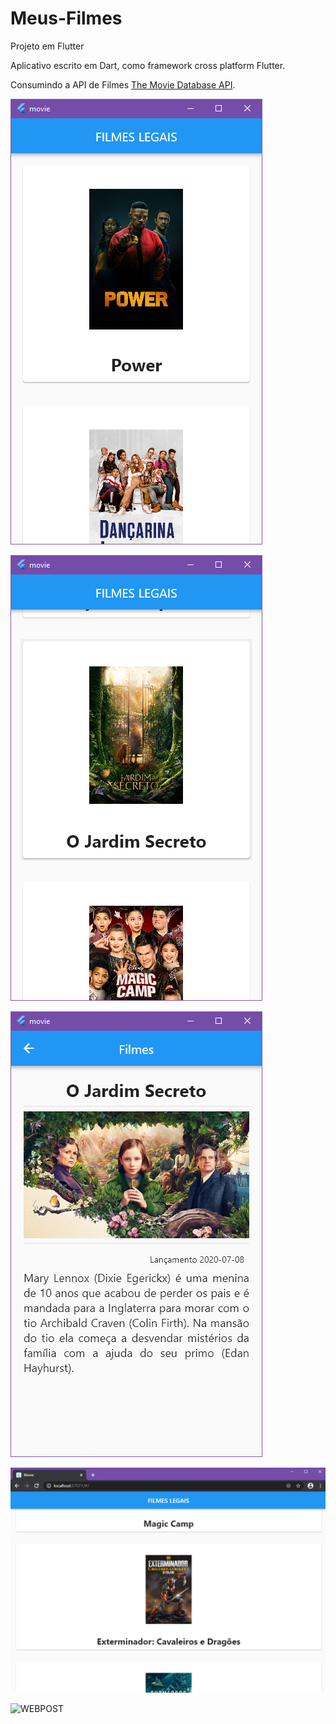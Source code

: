 # Meus-Filmes
Projeto em Flutter

Aplicativo escrito em Dart, como framework cross platform Flutter.

Consumindo a API de Filmes [The Movie Database API](https://developers.themoviedb.org/3/movies/get-popular-movies). 

![SCREEN](https://github.com/jeanjefersson/movie/blob/master/screen.png)

![SCROLL](https://github.com/jeanjefersson/movie/blob/master/scrow.png)

![POST](https://github.com/jeanjefersson/movie/blob/master/post.png)

![WEB](https://github.com/jeanjefersson/movie/blob/master/web.png)

![WEBPOST](https://github.com/jeanjefersson/movie/blob/master/webpost.png)
